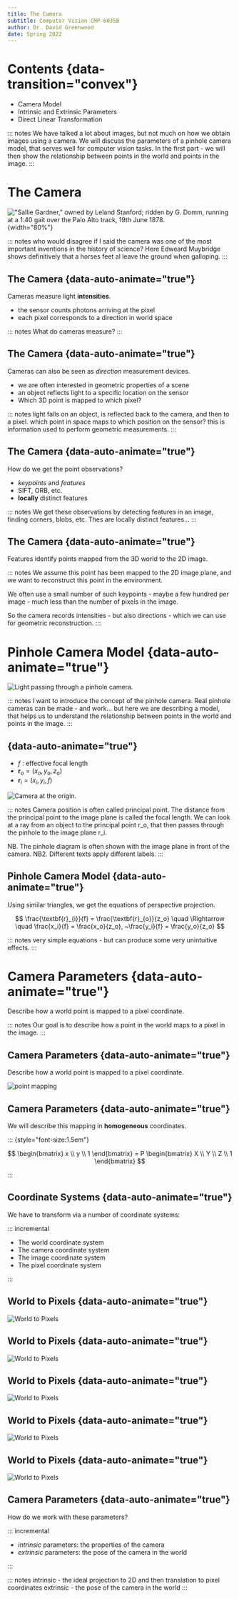 ```yaml
---
title: The Camera
subtitle: Computer Vision CMP-6035B
author: Dr. David Greenwood
date: Spring 2022
---
```


# Contents {data-transition="convex"}

- Camera Model
- Intrinsic and Extrinsic Parameters
- Direct Linear Transformation

::: notes
We have talked a lot about images, but not much on how we obtain images using a camera.
We will discuss the parameters of a pinhole camera model,
that serves well for computer vision tasks.
In the first part - we will then show the relationship between points in the world and points in the image.
:::

# The Camera

!["Sallie Gardner," owned by Leland Stanford; ridden by G. Domm, running at a 1:40 gait over the Palo Alto track, 19th June 1878.](assets/jpg/horse.jpg){width="80%"}

::: notes
who would disagree if I said the camera was one of the most important inventions in the history of science?
Here Edweard Muybridge shows definitively that a horses feet al leave the ground when galloping.
:::

## The Camera {data-auto-animate="true"}

Cameras measure light **intensities**.

- the sensor counts photons arriving at the pixel
- each pixel corresponds to a direction in world space

::: notes
What do cameras measure?
:::

## The Camera {data-auto-animate="true"}

Cameras can also be seen as _direction_ measurement devices.

- we are often interested in geometric properties of a scene
- an object reflects light to a specific location on the sensor
- Which 3D point is mapped to which pixel?

::: notes
light falls on an object, is reflected back to the camera, and then to a pixel.
which point in space maps to which position on the sensor?
this is information used to perform geometric measurements.
:::

## The Camera {data-auto-animate="true"}

How do we get the point observations?

- _keypoints_ and _features_
- SIFT, ORB, etc.
- **locally** distinct features

::: notes
We get these observations by detecting features in an image, finding corners, blobs, etc.
Thes are locally distinct features...
:::

## The Camera {data-auto-animate="true"}

Features identify points mapped from the 3D world to the 2D image.

::: notes
We assume this point has been mapped to the 2D image plane, and we want to reconstruct this point in the environment.

We often use a small number of such keypoints - maybe a few hundred per image - much less than the number of pixels in the image.

So the camera records intensities - but also directions - which we can use for geometric reconstruction.
:::

# Pinhole Camera Model {data-auto-animate="true"}

![Light passing through a pinhole camera.](assets/svg/pinhole1.svg)

::: notes
I want to introduce the concept of the pinhole camera.
Real pinhole cameras can be made - and work... but here we are describing a model,
that helps us to understand the relationship between points in the world
and points in the image.
:::

## {data-auto-animate="true"}

- $f$ : effective focal length
- $\textbf{r}_{o} = (x_o, y_o, z_o)$
- $\textbf{r}_{i} = (x_i, y_i, f)$

![Camera at the origin.](assets/svg/pinhole2.svg)

::: notes
Camera position is often called principal point.
The distance from the principal point to the image plane is called the focal length.
We can look at a ray from an object to the principal point r_o,
that then passes through the pinhole to the image plane r_i.

NB. The pinhole diagram is often shown with the image plane in front of the camera.
NB2. Different texts apply different labels.
:::

## Pinhole Camera Model {data-auto-animate="true"}

Using similar triangles, we get the equations of perspective projection.

$$
\frac{\textbf{r}_{i}}{f} = \frac{\textbf{r}_{o}}{z_o} \quad \Rightarrow \quad
\frac{x_i}{f} = \frac{x_o}{z_o}, ~\frac{y_i}{f} = \frac{y_o}{z_o}
$$

::: notes
very simple equations - but can produce some very unintuitive effects.
:::

# Camera Parameters {data-auto-animate="true"}

Describe how a world point is mapped to a pixel coordinate.

::: notes
Our goal is to describe how a point in the world maps to a pixel in the image.
:::

## Camera Parameters {data-auto-animate="true"}

Describe how a world point is mapped to a pixel coordinate.

![point mapping](assets/svg/parameters1.svg)

## Camera Parameters {data-auto-animate="true"}

We will describe this mapping in **homogeneous** coordinates.

::: {style="font-size:1.5em"}

$$
\begin{bmatrix} x \\ y \\ 1 \end{bmatrix} =
P \begin{bmatrix} X \\ Y \\ Z \\ 1 \end{bmatrix}
$$

:::

## Coordinate Systems {data-auto-animate="true"}

We have to transform via a number of coordinate systems:

::: incremental

- The world coordinate system
- The camera coordinate system
- The image coordinate system
- The pixel coordinate system

:::

## World to Pixels {data-auto-animate="true"}

![World to Pixels](assets/svg/world-to-sensor1.svg)

## World to Pixels {data-auto-animate="true"}

![World to Pixels](assets/svg/world-to-sensor2.svg)

## World to Pixels {data-auto-animate="true"}

![World to Pixels](assets/svg/world-to-sensor3.svg)

## World to Pixels {data-auto-animate="true"}

![World to Pixels](assets/svg/world-to-sensor4.svg)

## World to Pixels {data-auto-animate="true"}

![World to Pixels](assets/svg/world-to-sensor5.svg)

## Camera Parameters {data-auto-animate="true"}

How do we work with these parameters?

::: incremental

- _intrinsic_ parameters: the properties of the camera
- _extrinsic_ parameters: the pose of the camera in the world

:::

::: notes
intrinsic - the ideal projection to 2D and then translation to pixel coordinates
extrinsic - the pose of the camera in the world
:::
